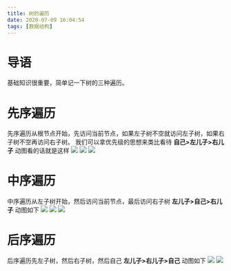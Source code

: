 ```yaml
---
title: 树的遍历
date: 2020-07-09 16:04:54
tags: [数据结构]
---
```


# 导语
基础知识很重要，简单记一下树的三种遍历。
<!-- more -->


# 先序遍历
先序遍历从根节点开始，先访问当前节点，如果左子树不空就访问左子树，如果右子树不空再访问右子树。
我们可以拿优先级的思想来类比看待
**自己>左儿子>右儿子**
动图看的话就是这样
![](1.gif)
![](2.gif)
![](3.gif)

# 中序遍历
中序遍历从左子树开始，然后访问当前节点，最后访问右子树
**左儿子>自己>右儿子**
动图如下
![](4.gif)
![](5.gif)
![](6.gif)

# 后序遍历
后序遍历先左子树，然后右子树，然后自己
**左儿子>右儿子>自己**
动图如下
![](7.gif)
![](8.gif)
